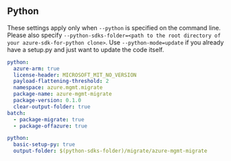 ## Python

These settings apply only when `--python` is specified on the command line.
Please also specify `--python-sdks-folder=<path to the root directory of your azure-sdk-for-python clone>`.
Use `--python-mode=update` if you already have a setup.py and just want to update the code itself.

``` yaml $(python)
python:
  azure-arm: true
  license-header: MICROSOFT_MIT_NO_VERSION
  payload-flattening-threshold: 2
  namespace: azure.mgmt.migrate
  package-name: azure-mgmt-migrate
  package-version: 0.1.0
  clear-output-folder: true
batch:
  - package-migrate: true
  - package-offazure: true
```

``` yaml $(python) && $(package-migrate) == 'create'
python:
  basic-setup-py: true
  output-folder: $(python-sdks-folder)/migrate/azure-mgmt-migrate
```
